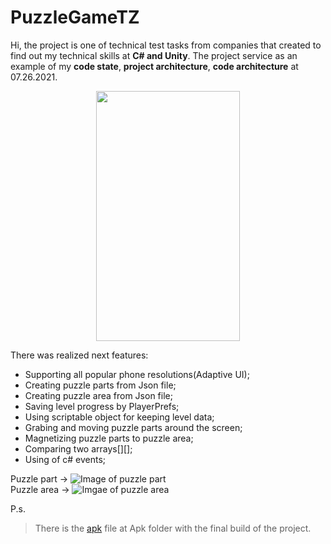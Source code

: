 # PuzzleGameTZ
Hi, the project is one of technical test tasks from companies that created to find out my technical skills at **C# and Unity**.
The project service as an example of my **code state**, **project architecture**, **code architecture** at 07.26.2021.
<p align="center">
  <img  width="230" height="400" src="https://sun9-74.userapi.com/impg/ZjgsVEqetk85FFnFX5wCm51PhHO7Ba6xgxTMqg/DDYQvEoa53I.jpg?size=524x932&quality=96&sign=d0374083efd054ba0ec76b60a4e68838&type=album">
 </p>

There was realized next features:
* Supporting all popular phone resolutions(Adaptive UI);
* Creating puzzle parts from Json file; 
* Creating puzzle area from Json file; 
* Saving level progress by PlayerPrefs;
* Using scriptable object for keeping level data;
* Grabing and moving puzzle parts around the screen;
* Magnetizing puzzle parts to puzzle area;
* Comparing two arrays[][];
* Using of c# events; 

Puzzle part -> ![Image of puzzle part](https://sun9-60.userapi.com/impg/kkmfOWdUgBtyGX0G9kmClwill3YmbfP_1QwF6Q/dueuyWlI9R4.jpg?size=64x64&quality=96&sign=c62a88dec5896c35fecab6d199faccbf&type=album)  
 Puzzle area -> ![Imgae of puzzle area](https://sun9-51.userapi.com/impg/pchVqglwxTYtR9fSOpJSQ8_GgyK39ybTt0IuhQ/ggP6z48gulQ.jpg?size=188x194&quality=96&sign=a6ef52402844ee2477580ae99bf8265a&type=album)

P.s. 
> There is the [apk](https://github.com/MrBarskih/PuzzleGameTZ/tree/Development/Apk) file at Apk folder with the final build of the project.
